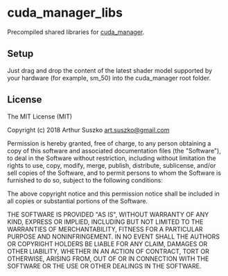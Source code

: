 # cuda_manager_libs

Precompiled shared libraries for [cuda_manager](https://github.com/asuszko/cuda_manager_libs).

## Setup

Just drag and drop the content of the latest shader model supported by your hardware (for example, sm_50) into the cuda_manager root folder.

## License
 
The MIT License (MIT)

Copyright (c) 2018 Arthur Suszko <art.suszko@gmail.com>

Permission is hereby granted, free of charge, to any person obtaining a copy of this software and associated documentation files (the "Software"), to deal in the Software without restriction, including without limitation the rights to use, copy, modify, merge, publish, distribute, sublicense, and/or sell copies of the Software, and to permit persons to whom the Software is furnished to do so, subject to the following conditions:

The above copyright notice and this permission notice shall be included in all copies or substantial portions of the Software.

THE SOFTWARE IS PROVIDED "AS IS", WITHOUT WARRANTY OF ANY KIND, EXPRESS OR IMPLIED, INCLUDING BUT NOT LIMITED TO THE WARRANTIES OF MERCHANTABILITY, FITNESS FOR A PARTICULAR PURPOSE AND NONINFRINGEMENT. IN NO EVENT SHALL THE AUTHORS OR COPYRIGHT HOLDERS BE LIABLE FOR ANY CLAIM, DAMAGES OR OTHER LIABILITY, WHETHER IN AN ACTION OF CONTRACT, TORT OR OTHERWISE, ARISING FROM, OUT OF OR IN CONNECTION WITH THE SOFTWARE OR THE USE OR OTHER DEALINGS IN THE SOFTWARE.